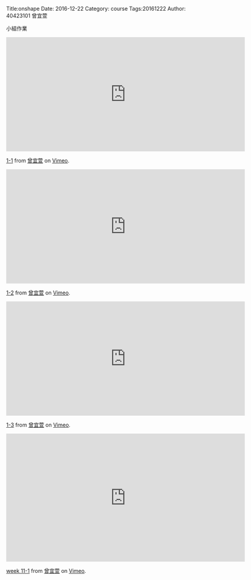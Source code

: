 Title:onshape
Date: 2016-12-22
Category: course
Tags:20161222
Author: 40423101 曾宜萱

小組作業

<!-- PELICAN_END_SUMMARY -->

<iframe src="https://player.vimeo.com/video/190890679" width="640" height="306" frameborder="0" webkitallowfullscreen mozallowfullscreen allowfullscreen></iframe>
<p><a href="https://vimeo.com/190890679">1-1</a> from <a href="https://vimeo.com/user44207266">曾宜萱</a> on <a href="https://vimeo.com">Vimeo</a>.</p>

<iframe src="https://player.vimeo.com/video/190895050" width="640" height="306" frameborder="0" webkitallowfullscreen mozallowfullscreen allowfullscreen></iframe>
<p><a href="https://vimeo.com/190895050">1-2</a> from <a href="https://vimeo.com/user44207266">曾宜萱</a> on <a href="https://vimeo.com">Vimeo</a>.</p>

<iframe src="https://player.vimeo.com/video/190899023" width="640" height="306" frameborder="0" webkitallowfullscreen mozallowfullscreen allowfullscreen></iframe>
<p><a href="https://vimeo.com/190899023">1-3</a> from <a href="https://vimeo.com/user44207266">曾宜萱</a> on <a href="https://vimeo.com">Vimeo</a>.</p>

<iframe src="https://player.vimeo.com/video/197281125" width="640" height="343" frameborder="0" webkitallowfullscreen mozallowfullscreen allowfullscreen></iframe>
<p><a href="https://vimeo.com/197281125">week 11-1</a> from <a href="https://vimeo.com/user44207266">曾宜萱</a> on <a href="https://vimeo.com">Vimeo</a>.</p>

